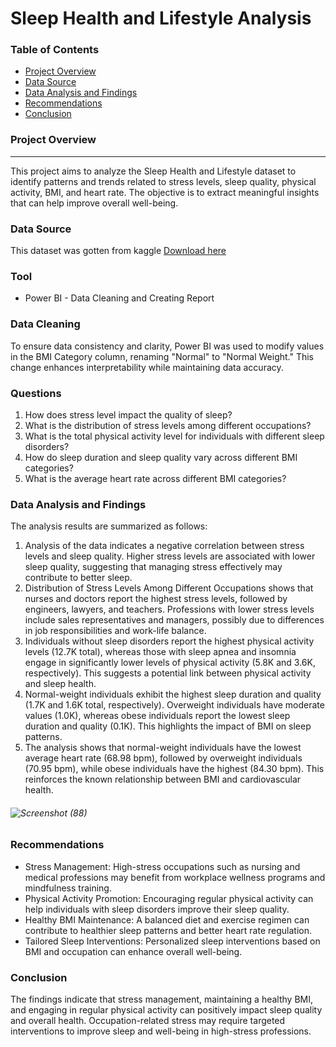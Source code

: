 # Sleep Health and Lifestyle Analysis

### Table of Contents
- [Project Overview](#project-overview)
- [Data Source](#data-source)
- [Data Analysis and Findings](#data-analysis-and-findings)
- [Recommendations](#recommendations)
- [Conclusion](#conclusion)

### Project Overview
---
This project aims to analyze the Sleep Health and Lifestyle dataset to identify patterns and trends related to stress levels, sleep quality, physical activity, BMI, and heart rate. The objective is to extract meaningful insights that can help improve overall well-being.

### Data Source
This dataset was gotten from kaggle
[Download here](https://www.kaggle.com/datasets/uom190346a/sleep-health-and-lifestyle-dataset/data)

### Tool
- Power BI - Data Cleaning and Creating Report

### Data Cleaning
To ensure data consistency and clarity, Power BI was used to modify values in the BMI Category column, renaming "Normal" to "Normal Weight." This change enhances interpretability while maintaining data accuracy.

### Questions
1. How does stress level impact the quality of sleep?
2. What is the distribution of stress levels among different occupations?
3. What is the total physical activity level for individuals with different sleep disorders?
4. How do sleep duration and sleep quality vary across different BMI categories?
5. What is the average heart rate across different BMI categories?

### Data Analysis and Findings

The analysis results are summarized as follows:
1. Analysis of the data indicates a negative correlation between stress levels and sleep quality. Higher stress levels are associated with lower sleep quality, suggesting that managing stress effectively may contribute to better sleep.
2. Distribution of Stress Levels Among Different Occupations shows that nurses and doctors report the highest stress levels, followed by engineers, lawyers, and teachers. Professions with lower stress levels include sales representatives and managers, possibly due to differences in job responsibilities and work-life balance.
3. Individuals without sleep disorders report the highest physical activity levels (12.7K total), whereas those with sleep apnea and insomnia engage in significantly lower levels of physical activity (5.8K and 3.6K, respectively). This suggests a potential link between physical activity and sleep health.
4. Normal-weight individuals exhibit the highest sleep duration and quality (1.7K and 1.6K total, respectively). Overweight individuals have moderate values (1.0K), whereas obese individuals report the lowest sleep duration and quality (0.1K). This highlights the impact of BMI on sleep patterns.
5. The analysis shows that normal-weight individuals have the lowest average heart rate (68.98 bpm), followed by overweight individuals (70.95 bpm), while obese individuals have the highest (84.30 bpm). This reinforces the known relationship between BMI and cardiovascular health.

###### ![Screenshot (88)](https://github.com/user-attachments/assets/698f7056-d6cc-4199-aaa9-7f4dafd18fce)

### Recommendations

- Stress Management: High-stress occupations such as nursing and medical professions may benefit from workplace wellness programs and mindfulness training.
- Physical Activity Promotion: Encouraging regular physical activity can help individuals with sleep disorders improve their sleep quality.
- Healthy BMI Maintenance: A balanced diet and exercise regimen can contribute to healthier sleep patterns and better heart rate regulation.
- Tailored Sleep Interventions: Personalized sleep interventions based on BMI and occupation can enhance overall well-being.

### Conclusion

The findings indicate that stress management, maintaining a healthy BMI, and engaging in regular physical activity can positively impact sleep quality and overall health. Occupation-related stress may require targeted interventions to improve sleep and well-being in high-stress professions.


